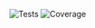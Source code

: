 ![Tests](https://img.shields.io/endpoint?url=https://gist.githubusercontent.com/blanktiger/36e9ec1f616fc50691f40128edcaaefb/raw/test-stats.json)
![Coverage](https://img.shields.io/endpoint?url=https://gist.githubusercontent.com/blanktiger/4520018b4162196dc185a4059fc2d8ac/raw/coverage.json)
